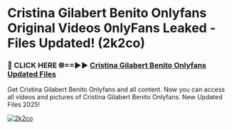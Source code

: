 # Cristina Gilabert Benito Onlyfans Original Videos 0nlyFans Leaked - Files Updated! (2k2co)

<h3>🔴 CLICK HERE 🌐==►► <a href="https://tinyurl.com/2wckxsce" rel="nofollow">Cristina Gilabert Benito Onlyfans Updated Files</a></h3>

Get Cristina Gilabert Benito Onlyfans and all content. Now you can access all videos and pictures of Cristina Gilabert Benito Onlyfans. New Updated Files 2025!

[![2k2co](https://i.imgur.com/AFduVYN.gif)](https://tinyurl.com/2wckxsce)
